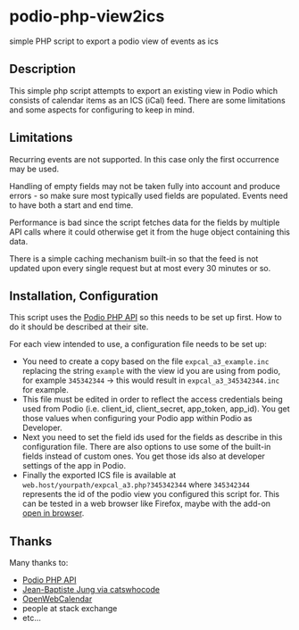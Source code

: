 # podio-php-view2ics

simple PHP script to export a podio view of events as ics

## Description

This simple php script attempts to export an existing view in Podio which consists of calendar items as an ICS (iCal) feed.
There are some limitations and some aspects for configuring to keep in mind.

## Limitations

Recurring events are not supported. In this case only the first occurrence may be used.

Handling of empty fields may not be taken fully into account and produce errors - so make sure most typically used fields are populated.
Events need to have both a start and end time.

Performance is bad since the script fetches data for the fields by multiple API calls where it could otherwise get it from the huge object containing this data.

There is a simple caching mechanism built-in so that the feed is not updated upon every single request but at most every 30 minutes or so.

## Installation, Configuration

This script uses the [Podio PHP API](https://github.com/podio-community/podio-php) so this needs to be set up first. How to do it should be described at their site.

For each view intended to use, a configuration file needs to be set up:

* You need to create a copy based on the file `expcal_a3_example.inc` replacing the string `example` with the view id you are using from podio, for example `345342344` -> this would result in `expcal_a3_345342344.inc` for example.
* This file must be edited in order to reflect the access credentials being used from Podio (i.e. client_id, client_secret, app_token, app_id). You get those values when configuring your Podio app within Podio as Developer.
* Next you need to set the field ids used for the fields as describe in this configuration file. There are also options to use some of the built-in fields instead of custom ones. You get those ids also at developer settings of the app in Podio.
* Finally the exported ICS file is available at `web.host/yourpath/expcal_a3.php?345342344` where `345342344` represents the id of the podio view you configured this script for. This can be tested in a web browser like Firefox, maybe with the add-on [open in browser](https://addons.mozilla.org/firefox/addon/open-in-browser/).

## Thanks

Many thanks to:

* [Podio PHP API](https://github.com/podio-community/podio-php)
* [Jean-Baptiste Jung via catswhocode](https://catswhocode.com/phpcache/)
* [OpenWebCalendar](https://openwebcalendar.herokuapp.com)
* people at stack exchange
* etc...
